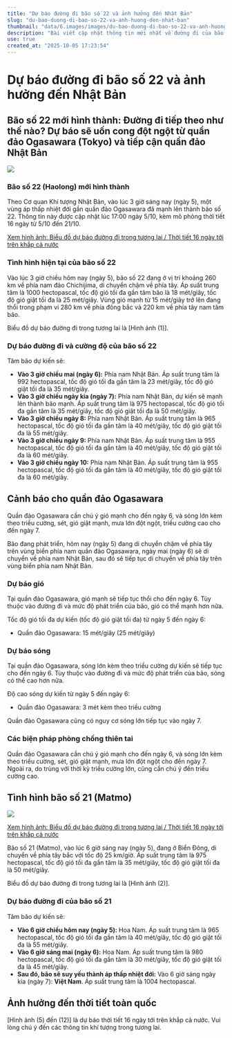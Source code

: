 ```yaml
---
title: "Dự báo đường đi bão số 22 và ảnh hưởng đến Nhật Bản"
slug: "du-bao-duong-di-bao-so-22-va-anh-huong-den-nhat-ban"
thumbnail: "data/6.images/images/du-bao-duong-di-bao-so-22-va-anh-huong-den-nhat-ban.webp"
description: "Bài viết cập nhật thông tin mới nhất về đường đi của bão số 22 (Haolong) và dự báo ảnh hưởng đến quần đảo Ogasawara và Nhật Bản. Đồng thời, cảnh báo về bão số 21 (Matmo) hướng về Việt Nam."
use: true
created_at: "2025-10-05 17:23:54"
---
```


# Dự báo đường đi bão số 22 và ảnh hưởng đến Nhật Bản

## Bão số 22 mới hình thành: Đường đi tiếp theo như thế nào? Dự báo sẽ uốn cong đột ngột từ quần đảo Ogasawara (Tokyo) và tiếp cận quần đảo Nhật Bản

![](/images/20251005-22210809-rsk-000-1-view.webp)

### Bão số 22 (Haolong) mới hình thành

Theo Cơ quan Khí tượng Nhật Bản, vào lúc 3 giờ sáng nay (ngày 5), một vùng áp thấp nhiệt đới gần quần đảo Ogasawara đã mạnh lên thành bão số 22. Thông tin này được cập nhật lúc 17:00 ngày 5/10, kèm mô phỏng thời tiết 16 ngày từ 5/10 đến 21/10.

[Xem hình ảnh: Biểu đồ dự báo đường đi trong tương lai / Thời tiết 16 ngày tới trên khắp cả nước](https://newsdig.tbs.co.jp/articles/-/2210492?utm_source=news.yahoo.co.jp&utm_medium=referral&utm_campaign=partnerLink&ex_position=photo&ex_id=2210809&display=1)

### Tình hình hiện tại của bão số 22

Vào lúc 3 giờ chiều hôm nay (ngày 5), bão số 22 đang ở vị trí khoảng 260 km về phía nam đảo Chichijima, di chuyển chậm về phía tây. Áp suất trung tâm là 1000 hectopascal, tốc độ gió tối đa gần tâm bão là 18 mét/giây, tốc độ gió giật tối đa là 25 mét/giây. Vùng gió mạnh từ 15 mét/giây trở lên đang thổi trong phạm vi 280 km về phía đông bắc và 220 km về phía tây nam tâm bão.

Biểu đồ dự báo đường đi trong tương lai là [Hình ảnh (1)].

### Dự báo đường đi và cường độ của bão số 22

Tâm bão dự kiến sẽ:

*   **Vào 3 giờ chiều mai (ngày 6):** Phía nam Nhật Bản. Áp suất trung tâm là 992 hectopascal, tốc độ gió tối đa gần tâm là 23 mét/giây, tốc độ gió giật tối đa là 35 mét/giây.
*   **Vào 3 giờ chiều ngày kia (ngày 7):** Phía nam Nhật Bản, dự kiến sẽ mạnh lên thành bão mạnh. Áp suất trung tâm là 975 hectopascal, tốc độ gió tối đa gần tâm là 35 mét/giây, tốc độ gió giật tối đa là 50 mét/giây.
*   **Vào 3 giờ chiều ngày 8:** Phía nam Nhật Bản. Áp suất trung tâm là 965 hectopascal, tốc độ gió tối đa gần tâm là 40 mét/giây, tốc độ gió giật tối đa là 55 mét/giây.
*   **Vào 3 giờ chiều ngày 9:** Phía nam Nhật Bản. Áp suất trung tâm là 955 hectopascal, tốc độ gió tối đa gần tâm là 40 mét/giây, tốc độ gió giật tối đa là 60 mét/giây.
*   **Vào 3 giờ chiều ngày 10:** Phía nam Nhật Bản. Áp suất trung tâm là 955 hectopascal, tốc độ gió tối đa gần tâm là 40 mét/giây, tốc độ gió giật tối đa là 60 mét/giây.

## Cảnh báo cho quần đảo Ogasawara

Quần đảo Ogasawara cần chú ý gió mạnh cho đến ngày 6, và sóng lớn kèm theo triều cường, sét, gió giật mạnh, mưa lớn đột ngột, triều cường cao cho đến ngày 7.

Bão đang phát triển, hôm nay (ngày 5) đang di chuyển chậm về phía tây trên vùng biển phía nam quần đảo Ogasawara, ngày mai (ngày 6) sẽ di chuyển về phía nam Nhật Bản, sau đó sẽ tiếp tục di chuyển về phía tây trên vùng biển phía nam Nhật Bản.

### Dự báo gió

Tại quần đảo Ogasawara, gió mạnh sẽ tiếp tục thổi cho đến ngày 6. Tùy thuộc vào đường đi và mức độ phát triển của bão, gió có thể mạnh hơn nữa.

Tốc độ gió tối đa dự kiến (tốc độ gió giật tối đa) từ ngày 5 đến ngày 6:

*   Quần đảo Ogasawara: 15 mét/giây (25 mét/giây)

### Dự báo sóng

Tại quần đảo Ogasawara, sóng lớn kèm theo triều cường dự kiến sẽ tiếp tục cho đến ngày 6. Tùy thuộc vào đường đi và mức độ phát triển của bão, sóng có thể cao hơn nữa.

Độ cao sóng dự kiến từ ngày 5 đến ngày 6:

*   Quần đảo Ogasawara: 3 mét kèm theo triều cường

Quần đảo Ogasawara cũng có nguy cơ sóng lớn tiếp tục vào ngày 7.

### Các biện pháp phòng chống thiên tai

Quần đảo Ogasawara cần chú ý gió mạnh cho đến ngày 6, và sóng lớn kèm theo triều cường, sét, gió giật mạnh, mưa lớn đột ngột cho đến ngày 7. Ngoài ra, do trùng với thời kỳ triều cường lớn, cũng cần chú ý đến triều cường cao.

## Tình hình bão số 21 (Matmo)

![](/images/20251005-22210494-rsk-000-1-view.webp)

[Xem hình ảnh: Biểu đồ dự báo đường đi trong tương lai / Thời tiết 16 ngày tới trên khắp cả nước](https://newsdig.tbs.co.jp/articles/gallery/2210379?utm_source=news.yahoo.co.jp&utm_medium=referral&utm_campaign=partnerLink&ex_position=photo&ex_id=2210494&utm_source=news.yahoo.co.jp&utm_medium=referral&utm_campaign=partnerLink&ex_position=photo&ex_id=2210492&utm_source=news.yahoo.co.jp&utm_medium=referral&utm_campaign=partnerLink&ex_position=photo&ex_id=2210379&image=2#goog_rewarded)

Bão số 21 (Matmo), vào lúc 6 giờ sáng nay (ngày 5), đang ở Biển Đông, di chuyển về phía tây bắc với tốc độ 25 km/giờ. Áp suất trung tâm là 975 hectopascal, tốc độ gió tối đa gần tâm là 35 mét/giây, tốc độ gió giật tối đa là 50 mét/giây.

Biểu đồ dự báo đường đi trong tương lai là [Hình ảnh (2)].

### Dự báo đường đi của bão số 21

Tâm bão dự kiến sẽ:

*   **Vào 6 giờ chiều hôm nay (ngày 5):** Hoa Nam. Áp suất trung tâm là 965 hectopascal, tốc độ gió tối đa gần tâm là 40 mét/giây, tốc độ gió giật tối đa là 55 mét/giây.
*   **Vào 6 giờ sáng mai (ngày 6):** Hoa Nam. Áp suất trung tâm là 980 hectopascal, tốc độ gió tối đa gần tâm là 30 mét/giây, tốc độ gió giật tối đa là 45 mét/giây.
*   **Sau đó, bão sẽ suy yếu thành áp thấp nhiệt đới:** Vào 6 giờ sáng ngày kia (ngày 7): **Việt Nam**. Áp suất trung tâm là 1004 hectopascal.

## Ảnh hưởng đến thời tiết toàn quốc

[Hình ảnh (5) đến (12)] là dự báo thời tiết 16 ngày tới trên khắp cả nước. Vui lòng chú ý đến các thông tin khí tượng trong tương lai.
